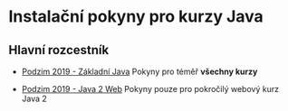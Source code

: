 Instalační pokyny pro kurzy Java
================================

Hlavní rozcestník
-----------------

*   [Podzim 2019 - Základní Java](2019-podzim/community/)
    Pokyny pro téměř **všechny kurzy**

*   [Podzim 2019 - Java 2 Web](2019-podzim/ultimate/)
    Pokyny pouze pro pokročilý webový kurz Java 2

